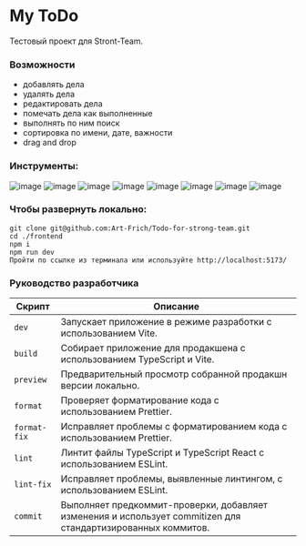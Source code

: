 # My ToDo

Тестовый проект для Stront-Team.

### Возможности

- добавлять дела
- удалять дела
- редактировать дела
- помечать дела как выполненные
- выполнять по ним поиск
- сортировка по имени, дате, важности
- drag and drop

### Инструменты:

![image](https://img.shields.io/badge/React-100000?style=for-the-badge&logo=react)
![image](https://img.shields.io/badge/Redux_Toolkit-100000?style=for-the-badge&logo=redux)
![image](https://img.shields.io/badge/Type_Script-100000?style=for-the-badge&logo=typescript)
![image](https://img.shields.io/badge/Vite-100000?style=for-the-badge&logo=vite)
![image](https://img.shields.io/badge/Sass-100000?style=for-the-badge&logo=sass)
![image](https://img.shields.io/badge/Eslint-100000?style=for-the-badge&logo=eslint)
![image](https://img.shields.io/badge/Prettier-100000?style=for-the-badge&logo=prettier)
![image](https://img.shields.io/badge/Husky-100000?style=for-the-badge&logo=husky)

### Чтобы развернуть локально:

```
git clone git@github.com:Art-Frich/Todo-for-strong-team.git
cd ./frontend
npm i
npm run dev
Пройти по ссылке из терминала или используйте http://localhost:5173/
```

### Руководство разработчика

| Скрипт       | Описание                                                                                                     |
| ------------ | ------------------------------------------------------------------------------------------------------------ |
| `dev`        | Запускает приложение в режиме разработки с использованием Vite.                                              |
| `build`      | Собирает приложение для продакшена с использованием TypeScript и Vite.                                       |
| `preview`    | Предварительный просмотр собранной продакшн версии локально.                                                 |
| `format`     | Проверяет форматирование кода с использованием Prettier.                                                     |
| `format-fix` | Исправляет проблемы с форматированием кода с использованием Prettier.                                        |
| `lint`       | Линтит файлы TypeScript и TypeScript React с использованием ESLint.                                          |
| `lint-fix`   | Исправляет проблемы, выявленные линтингом, с использованием ESLint.                                          |
| `commit`     | Выполняет предкоммит-проверки, добавляет изменения и использует commitizen для стандартизированных коммитов. |
